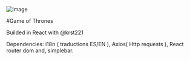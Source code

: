 ![image](https://user-images.githubusercontent.com/104278094/212501646-c8d897c9-a95a-4f10-b0a1-976144a63ba6.png)

#Game of Thrones

Builded in React with @krst221


Dependencies: i18n ( traductions ES/EN ), Axios( Http requests ), React router dom and, simplebar.
